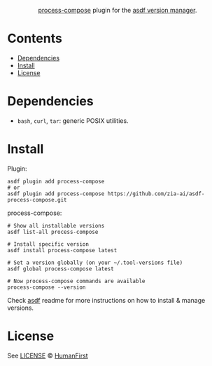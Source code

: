 <div align="center">

[process-compose](https://github.com/F1bonacc1/process-compose) plugin for the [asdf version manager](https://asdf-vm.com).

</div>

# Contents

- [Dependencies](#dependencies)
- [Install](#install)
- [License](#license)

# Dependencies

- `bash`, `curl`, `tar`: generic POSIX utilities.

# Install

Plugin:

```shell
asdf plugin add process-compose
# or
asdf plugin add process-compose https://github.com/zia-ai/asdf-process-compose.git
```

process-compose:

```shell
# Show all installable versions
asdf list-all process-compose

# Install specific version
asdf install process-compose latest

# Set a version globally (on your ~/.tool-versions file)
asdf global process-compose latest

# Now process-compose commands are available
process-compose --version
```

Check [asdf](https://github.com/asdf-vm/asdf) readme for more instructions on how to
install & manage versions.

# License

See [LICENSE](LICENSE) © [HumanFirst](https://www.humanfirst.ai/)
